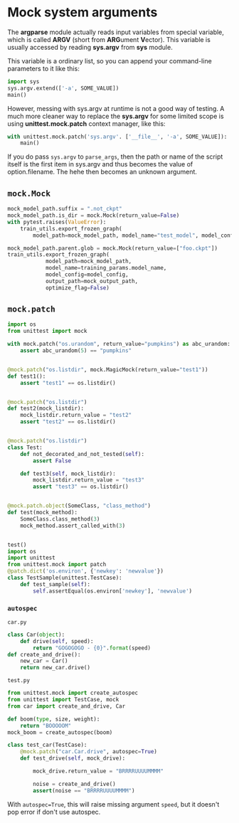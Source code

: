 # Mock system arguments

The **argparse** module actually reads input variables from special variable, which is called **ARGV** (short from
**ARG**ument **V**ector). This variable is usually accessed by reading **sys.argv** from **sys** module.

This variable is a ordinary list, so you can append your command-line parameters to it like this:

```python
import sys
sys.argv.extend(['-a', SOME_VALUE])
main()
```

However, messing with sys.argv at runtime is not a good way of testing. A much more cleaner way to replace the
**sys.argv** for some limited scope is using **unittest.mock.patch** context manager, like this:

```python
with unittest.mock.patch('sys.argv'. ['__file__', '-a', SOME_VALUE]):
    main()
```

If you do pass `sys.argv` to `parse_args`, then the path or name of the script itself is the first item in sys.argv and
thus becomes the value of option.filename. The hehe then becomes an unknown argument.

## `mock.Mock`

```python
mock_model_path.suffix = ".not_ckpt"
mock_model_path.is_dir = mock.Mock(return_value=False)
with pytest.raises(ValueError):
    train_utils.export_frozen_graph(
        model_path=mock_model_path, model_name="test_model", model_config=model_config, output_path="/tmp")

mock_model_path.parent.glob = mock.Mock(return_value=["foo.ckpt"])
train_utils.export_frozen_graph(
            model_path=mock_model_path,
            model_name=training_params.model_name,
            model_config=model_config,
            output_path=mock_output_path,
            optimize_flag=False)
```

## `mock.patch`

```python
import os
from unittest import mock

with mock.patch("os.urandom", return_value="pumpkins") as abc_urandom:
    assert abc_urandom(5) == "pumpkins"


@mock.patch("os.listdir", mock.MagicMock(return_value="test1"))
def test1():
    assert "test1" == os.listdir()


@mock.patch("os.listdir")
def test2(mock_listdir):
    mock_listdir.return_value = "test2"
    assert "test2" == os.listdir()


@mock.patch("os.listdir")
class Test:
    def not_decorated_and_not_tested(self):
        assert False

    def test3(self, mock_listdir):
        mock_listdir.return_value = "test3"
        assert "test3" == os.listdir()


@mock.patch.object(SomeClass, "class_method")
def test(mock_method):
    SomeClass.class_method(3)
    mock_method.assert_called_with(3)


test()
import os
import unittest
from unittest.mock import patch
@patch.dict('os.environ', {'newkey': 'newvalue'})
class TestSample(unittest.TestCase):
    def test_sample(self):
        self.assertEqual(os.environ['newkey'], 'newvalue')
```

### `autospec`

`car.py`

```python
class Car(object):
    def drive(self, speed):
        return "GOGOGOGO - {0}".format(speed)
def create_and_drive():
    new_car = Car()
    return new_car.drive()
```

`test.py`

```python
from unittest.mock import create_autospec
from unittest import TestCase, mock
from car import create_and_drive, Car

def boom(type, size, weight):
    return "BOOOOOM"
mock_boom = create_autospec(boom)

class test_car(TestCase):
    @mock.patch("car.Car.drive", autospec=True)
    def test_drive(self, mock_drive):

        mock_drive.return_value = "BRRRRUUUUMMMM"

        noise = create_and_drive()
        assert(noise == "BRRRRUUUUMMMM")
```

With `autospec=True`, this will raise missing argument `speed`, but it doesn't pop error if don't use autospec.
